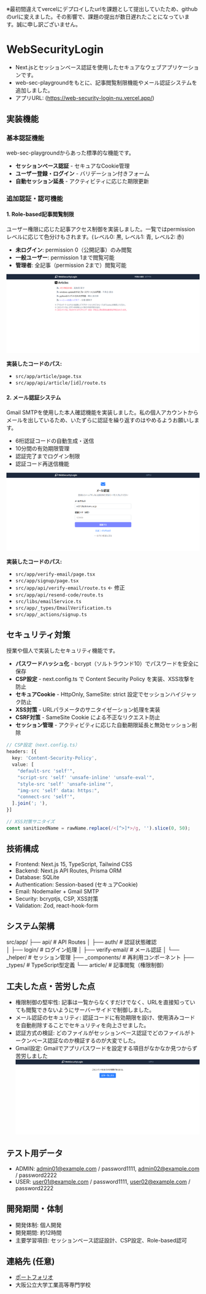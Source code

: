 ※最初間違えてvercelにデプロイしたurlを課題として提出していたため、githubのurlに変えました。その影響で、課題の提出が数日遅れたことになっています。誠に申し訳ございません。

# WebSecurityLogin

- Next.jsとセッションベース認証を使用したセキュアなウェブアプリケーションです。
- web-sec-playgroundをもとに、記事閲覧制限機能やメール認証システムを追加しました。
- アプリURL: (https://web-security-login-nu.vercel.app/)

## 実装機能

### 基本認証機能
web-sec-playgroundからあった標準的な機能です。
- **セッションベース認証** - セキュアなCookie管理
- **ユーザー登録・ログイン** - バリデーション付きフォーム
- **自動セッション延長** - アクティビティに応じた期限更新

### 追加認証・認可機能

#### 1. Role-based記事閲覧制限
ユーザー権限に応じた記事アクセス制御を実装しました。一覧ではpermissionレベルに応じて色分けもされます。(レベル0: 黒, レベル1: 青, レベル2: 赤)
- **未ログイン**: permission 0（公開記事）のみ閲覧
- **一般ユーザー**: permission 1まで閲覧可能  
- **管理者**: 全記事（permission 2まで）閲覧可能

![管理者アカウントから見た記事一覧](public/images/articles.png)

**実装したコードのパス:**
- `src/app/article/page.tsx`
- `src/app/api/article/[id]/route.ts`

#### 2. メール認証システム
Gmail SMTPを使用した本人確認機能を実装しました。私の個人アカウントからメールを出しているため、いたずらに認証を繰り返すのはやめるようお願いします。
- 6桁認証コードの自動生成・送信
- 10分間の有効期限管理
- 認証完了までログイン制限
- 認証コード再送信機能

![メール認証画面](public/images/mailCert.png)

**実装したコードのパス:**
- `src/app/verify-email/page.tsx`
- `src/app/signup/page.tsx`
- `src/app/api/verify-email/route.ts`  ← 修正
- `src/app/api/resend-code/route.ts`
- `src/libs/emailService.ts`
- `src/app/_types/EmailVerification.ts`
- `src/app/_actions/signup.ts`

## セキュリティ対策
授業や個人で実装したセキュリティ機能です。

- **パスワードハッシュ化** - bcrypt（ソルトラウンド10）でパスワードを安全に保存
- **CSP設定** - next.config.ts で Content Security Policy を実装、XSS攻撃を防止  
- **セキュアCookie** - HttpOnly, SameSite: strict 設定でセッションハイジャック防止
- **XSS対策** - URLパラメータのサニタイゼーション処理を実装
- **CSRF対策** - SameSite Cookie による不正なリクエスト防止
- **セッション管理** - アクティビティに応じた自動期限延長と無効セッション削除

```typescript
// CSP設定（next.config.ts）
headers: [{
  key: 'Content-Security-Policy',
  value: [
    "default-src 'self'",
    "script-src 'self' 'unsafe-inline' 'unsafe-eval'",
    "style-src 'self' 'unsafe-inline'",
    "img-src 'self' data: https:",
    "connect-src 'self'",
  ].join('; '),
}]
```

```typescript
// XSS対策サニタイズ
const sanitizedName = rawName.replace(/<[^>]*>/g, '').slice(0, 50);
```

## 技術構成
- Frontend: Next.js 15, TypeScript, Tailwind CSS
- Backend: Next.js API Routes, Prisma ORM
- Database: SQLite
- Authentication: Session-based (セキュアCookie)
- Email: Nodemailer + Gmail SMTP
- Security: bcryptjs, CSP, XSS対策
- Validation: Zod, react-hook-form

## システム架構
src/app/
├── api/                 # API Routes
│   ├── auth/           # 認証状態確認  
│   ├── login/          # ログイン処理
│   ├── verify-email/   # メール認証
│   └── _helper/        # セッション管理
├── _components/        # 再利用コンポーネント
├── _types/            # TypeScript型定義
└── article/           # 記事閲覧（権限制御）

## 工夫した点・苦労した点

- 権限制御の堅牢性: 記事は一覧からなくすだけでなく、URLを直接知っていても閲覧できないようにサーバーサイドで制御しました。
- メール認証のセキュリティ: 認証コードに有効期限を設け、使用済みコードを自動削除することでセキュリティを向上させました。
- 認証方式の検証: どのファイルがセッションベース認証でどのファイルがトークンベース認証なのか検証するのが大変でした。
- Gmail設定: Gmailでアプリパスワードを設定する項目がなかなか見つからず苦労しました
![権限が無いユーザーがアクセスした場合](public/images/nothingAuth.png)

## テスト用データ
- ADMIN: admin01@example.com / password1111, admin02@example.com / password2222
- USER:  user01@example.com / password1111, user02@example.com / password2222

## 開発期間・体制

- 開発体制: 個人開発
- 開発期間: 約12時間
- 主要学習項目: セッションベース認証設計、CSP設定、Role-based認可

## 連絡先 (任意)

- [ポートフォリオ](https://yyf999999999.github.io/newPortfolio)
- 大阪公立大学工業高等専門学校
